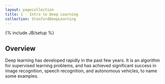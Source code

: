 ```yaml
---
layout: pagecollection
title: 1 - Intro to Deep Learning
collection: StanfordDeepLearning
---
```

{% include JB/setup %}

## Overview
Deep learning has developed rapidly in the past few years. It is an algorithm for supervised learning problems, and has achieved significant success in image recognition, speech recognition, and autonomous vehicles, to name some examples.

